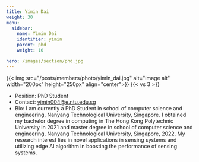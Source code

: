 ```yaml
---
title: Yimin Dai
weight: 30
menu:
  sidebar:
    name: Yimin Dai
    identifier: yimin
    parent: phd
    weight: 10

hero: /images/section/phd.jpg
---
```

{{< img src="/posts/members/photo/yimin_dai.jpg" alt="image alt" width="200px" height="250px" align="center">}}
{{< vs 3 >}}

- Position: PhD Student
- Contact: yimin004@e.ntu.edu.sg
- Bio: I am currently a PhD Student in school of computer science and engineering, Nanyang Technological University, Singapore. I obtained my bachelor degree in computing  in The Hong Kong Polytechnic University in 2021 and master degree in school of computer science and engineering, Nanyang Technological University, Singapore, 2022. My research interest lies in novel applications in sensing systems and utilizing edge AI algorithm in boosting the performance of sensing systems.

